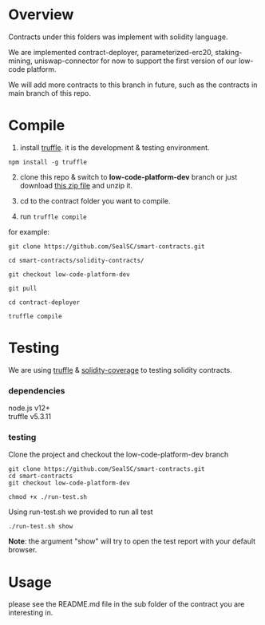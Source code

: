 # Overview
Contracts under this folders was implement with solidity language.  

We are implemented contract-deployer, parameterized-erc20, staking-mining, uniswap-connector for now to support the first version of our low-code platform.  

We will add more contracts to this branch in future, such as the contracts in main branch of this repo.  

# Compile



1. install [truffle](https://www.trufflesuite.com/docs/truffle/getting-started/installation). it is the development & testing environment.  

```
npm install -g truffle
```

2. clone this repo & switch to **low-code-platform-dev** branch or just download [this zip file](https://github.com/SealSC/smart-contracts/archive/refs/heads/low-code-platform-dev.zip) and unzip it.

3. cd to the contract folder you want to compile.

4. run ```truffle compile```

for example: 
```
git clone https://github.com/SealSC/smart-contracts.git

cd smart-contracts/solidity-contracts/

git checkout low-code-platform-dev

git pull

cd contract-deployer

truffle compile
```

# Testing

We are using [truffle](https://www.trufflesuite.com/docs/truffle/quickstart) & [solidity-coverage](https://github.com/sc-forks/solidity-coverage) to testing solidity contracts.

### dependencies

node.js v12+  
truffle v5.3.11  

### testing

Clone the project and checkout the low-code-platform-dev branch

```
git clone https://github.com/SealSC/smart-contracts.git
cd smart-contracts
git checkout low-code-platform-dev

chmod +x ./run-test.sh
```  

Using run-test.sh we provided to run all test
```
./run-test.sh show
```

**Note**: the argument "show" will try to open the test report with your default browser.

# Usage
please see the README.md file in the sub folder of the contract you are interesting in.  
